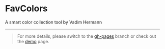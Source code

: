 # FavColors

A smart color collection tool by Vadim Hermann

---

> For more details, please switch to the [gh-pages](https://github.com/Vaddo/FavColors/tree/gh-pages) branch or 
check out the [demo](http://www.github.io/Vaddo/FavColors) page.